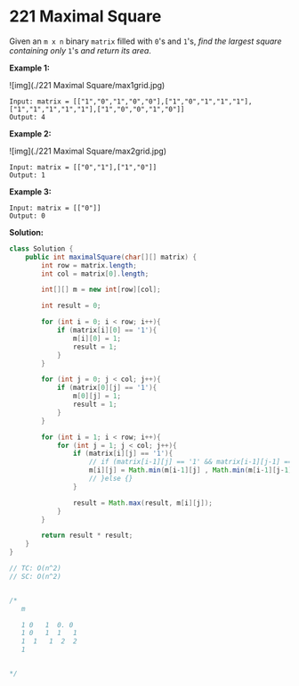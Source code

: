 # 221 Maximal Square

Given an `m x n` binary `matrix` filled with `0`'s and `1`'s, *find the largest square containing only* `1`'s *and return its area*.

 

**Example 1:**

![img](./221 Maximal Square/max1grid.jpg)

```
Input: matrix = [["1","0","1","0","0"],["1","0","1","1","1"],["1","1","1","1","1"],["1","0","0","1","0"]]
Output: 4
```

**Example 2:**

![img](./221 Maximal Square/max2grid.jpg)

```
Input: matrix = [["0","1"],["1","0"]]
Output: 1
```

**Example 3:**

```
Input: matrix = [["0"]]
Output: 0
```



**Solution:**

```java
class Solution {
    public int maximalSquare(char[][] matrix) {
        int row = matrix.length;
        int col = matrix[0].length;

        int[][] m = new int[row][col];

        int result = 0;

        for (int i = 0; i < row; i++){
            if (matrix[i][0] == '1'){
                m[i][0] = 1;
                result = 1;
            }
        }

        for (int j = 0; j < col; j++){
            if (matrix[0][j] == '1'){
                m[0][j] = 1;
                result = 1;
            }
        }

        for (int i = 1; i < row; i++){
            for (int j = 1; j < col; j++){
                if (matrix[i][j] == '1'){ 
                    // if (matrix[i-1][j] == '1' && matrix[i-1][j-1] == '1' && matrix[i][j-1] == '1'){
                    m[i][j] = Math.min(m[i-1][j] , Math.min(m[i-1][j-1], m[i][j-1])) + 1;
                    // }else {}
                }

                result = Math.max(result, m[i][j]);
            }
        }

        return result * result;
    }
}

// TC: O(n^2)
// SC: O(n^2)


/*
   m

   1 0   1  0. 0
   1 0   1  1   1
   1  1   1  2  2
   1  


*/
```

